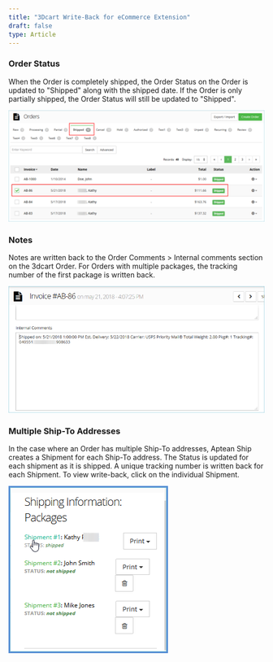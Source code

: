 ```yaml
---
title: "3Dcart Write-Back for eCommerce Extension"
draft: false
type: Article
---
```


### Order Status

When the Order is completely shipped, the Order Status on the Order is updated to "Shipped" along with the shipped date. If the Order is only partially shipped, the Order Status will still be updated to "Shipped".

![softwarep-ecommerce-ext-3d-37](assets/images/shipping-softwarep-ecommerce-ext-3d-37.png)

### Notes

Notes are written back to the Order Comments > Internal comments section on the 3dcart Order. For Orders with multiple packages, the tracking number of the first package is written back.

![ecommerce-ext-3d-36](assets/images/shipping-softwarep-ecommerce-ext-3d-36.png)

### Multiple Ship-To Addresses


In the case where an Order has multiple Ship-To addresses, Aptean Ship creates a Shipment for each Ship-To address. The Status is updated for each shipment as it is shipped. A unique tracking number is written back for each Shipment. To view write-back, click on the individual Shipment.

![3d-38](assets/images/3d-38.png)    



